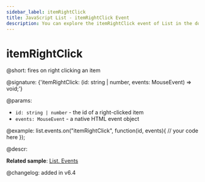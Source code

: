 ```yaml
---
sidebar_label: itemRightClick
title: JavaScript List - itemRightClick Event 
description: You can explore the itemRightClick event of List in the documentation of the DHTMLX JavaScript UI library. Browse developer guides and API reference, try out code examples and live demos, and download a free 30-day evaluation version of DHTMLX Suite.
---
```


# itemRightClick

@short: fires on right clicking an item

@signature: {'itemRightClick: (id: string | number, events: MouseEvent) => void;'}

@params:
- `id: string | number` - the id of a right-clicked item
- `events: MouseEvent` - a native HTML event object

@example:
list.events.on("itemRightClick", function(id, events){
    // your code here
});

@descr:

**Related sample**: [List. Events](https://snippet.dhtmlx.com/iwt1yd61)

@changelog: added in v6.4
